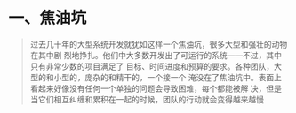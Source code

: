 # 一、焦油坑
> 过去几十年的大型系统开发就犹如这样一个焦油坑，很多大型和强壮的动物在其中剧
烈地挣扎。他们中大多数开发出了可运行的系统——不过，其中只有非常少数的项目满足了
目标、时间进度和预算的要求。各种团队，大型的和小型的，庞杂的和精干的，一个接一个
淹没在了焦油坑中。表面上看起来好像没有任何一个单独的问题会导致困难，每个都能被解
决，但是当它们相互纠缠和累积在一起的时候，团队的行动就会变得越来越慢
